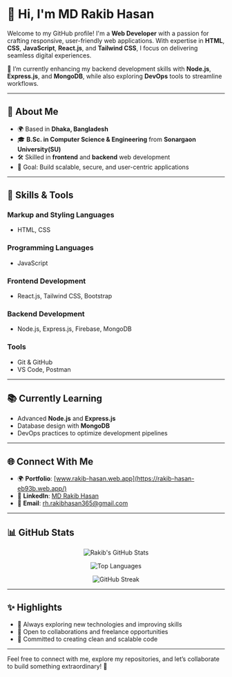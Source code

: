 # 👋 Hi, I'm MD Rakib Hasan

Welcome to my GitHub profile! I'm a **Web Developer** with a passion for crafting responsive, user-friendly web applications. With expertise in **HTML**, **CSS**, **JavaScript**, **React.js**, and **Tailwind CSS**, I focus on delivering seamless digital experiences.

🌱 I’m currently enhancing my backend development skills with **Node.js**, **Express.js**, and **MongoDB**, while also exploring **DevOps** tools to streamline workflows.

---

## 🚀 **About Me**
- 🌍 Based in **Dhaka, Bangladesh**
- 🎓 **B.Sc. in Computer Science & Engineering** from **Sonargaon University(SU)**
- 🛠️ Skilled in **frontend** and **backend** web development
- 🎯 Goal: Build scalable, secure, and user-centric applications

---

## 🔧 **Skills & Tools**
### **Markup and Styling Languages**
- HTML, CSS

### **Programming Languages**
- JavaScript

### **Frontend Development**
- React.js, Tailwind CSS, Bootstrap

### **Backend Development**
- Node.js, Express.js, Firebase, MongoDB

### **Tools**
- Git & GitHub
- VS Code, Postman

---

## 📚 **Currently Learning**
- Advanced **Node.js** and **Express.js**
- Database design with **MongoDB**
- DevOps practices to optimize development pipelines

---

## 🌐 **Connect With Me**
- 🌍 **Portfolio**: [www.rakib-hasan.web.app](https://rakib-hasan-eb93b.web.app/)  
- 💼 **LinkedIn**: [MD Rakib Hasan](https://www.linkedin.com/in/md-rakib-hasan-0606b933a/)  
- 📧 **Email**: [rh.rakibhasan365@gmail.com](mailto:rh.rakibhasan365@gmail.com)  

---

## 📊 GitHub Stats
<div align="center">

![Rakib's GitHub Stats](https://github-readme-stats.vercel.app/api?username=rakibwebdev23&show_icons=true&theme=radical&count_private=true)

![Top Languages](https://github-readme-stats.vercel.app/api/top-langs/?username=rakibwebdev23&layout=compact&theme=radical)

![GitHub Streak](https://streak-stats.demolab.com?user=rakibwebdev23&theme=radical&hide_border=true&date_format=M%20j%5B%2C%20Y%5D)

</div>

---

## ✨ **Highlights**
- 🔭 Always exploring new technologies and improving skills  
- 🤝 Open to collaborations and freelance opportunities  
- 🌟 Committed to creating clean and scalable code  

---

Feel free to connect with me, explore my repositories, and let’s collaborate to build something extraordinary! 🚀
